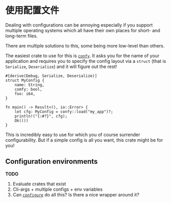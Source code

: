 # 使用配置文件

Dealing with configurations can be annoying
especially if you support multiple operating systems
which all have their own places
for short- and long-term files.

There are multiple solutions to this,
some being more low-level than others.

The easiest crate to use for this is [`confy`].
It asks you for the name of your application
and requires you to specify the config layout
via a `struct` (that is `Serialize`, `Deserialize`)
and it will figure out the rest!

```rust,ignore
#[derive(Debug, Serialize, Deserialize)]
struct MyConfig {
    name: String,
    comfy: bool,
    foo: i64,
}

fn main() -> Result<(), io::Error> {
    let cfg: MyConfig = confy::load("my_app")?;
    println!("{:#?}", cfg);
    Ok(())
}
```

This is incredibly easy to use
for which you of course surrender configurability.
But if a simple config is all you want,
this crate might be for you!

[`confy`]: https://docs.rs/confy/0.3.1/confy/

## Configuration environments

<aside class="todo">

**TODO**

1. Evaluate crates that exist
2. Cli-args + multiple configs + env variables
3. Can [`configure`] do all this? Is there a nice wrapper around it?

</aside>

[`configure`]: https://docs.rs/configure/0.1.1/configure/
